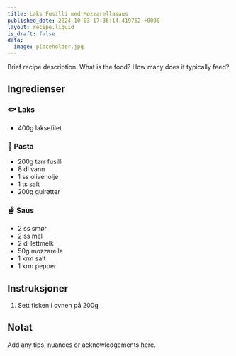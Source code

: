 ```yaml
---
title: Laks Fusilli med Mozzarellasaus
published_date: 2024-10-03 17:36:14.419762 +0000
layout: recipe.liquid
is_draft: false
data:
  image: placeholder.jpg
---
```

Brief recipe description. What is the food? How many does it typically feed?

## Ingredienser

### 🐟 Laks
- 400g laksefilet

### 🍝 Pasta
- 200g tørr fusilli
- 8 dl vann
- 1 ss olivenolje
- 1 ts salt
- 200g gulrøtter

### 🫕 Saus
- 2 ss smør
- 2 ss mel
- 2 dl lettmelk
- 50g mozzarella
- 1 krm salt
- 1 krm pepper

## Instruksjoner

1. Sett fisken i ovnen på 200g

## Notat

Add any tips, nuances or acknowledgements here.